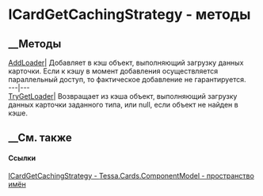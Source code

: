 # ICardGetCachingStrategy - методы
##  __Методы
[AddLoader](M_Tessa_Cards_ComponentModel_ICardGetCachingStrategy_AddLoader.htm)|
Добавляет в кэш объект, выполняющий загрузку данных карточки. Если к кэшу в
момент добавления осуществляется параллельный доступ, то фактическое
добавление не гарантируется.  
---|---  
[TryGetLoader](M_Tessa_Cards_ComponentModel_ICardGetCachingStrategy_TryGetLoader.htm)|
Возвращает из кэша объект, выполняющий загрузку данных карточки заданного
типа, или null, если объект не найден в кэше.  
## __См. также
#### Ссылки
[ICardGetCachingStrategy -
](T_Tessa_Cards_ComponentModel_ICardGetCachingStrategy.htm)
[Tessa.Cards.ComponentModel - пространство
имён](N_Tessa_Cards_ComponentModel.htm)
